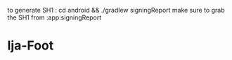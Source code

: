 to generate SH1 : cd android && ./gradlew signingReport
make sure to grab the SH1 from :app:signingReport
# Ija-Foot

